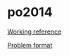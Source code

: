 po2014
======

[Working reference](https://gist.github.com/Tarrasch/5df95724cdc2f94f365f)

[Problem format](http://www.problemarchive.org/wiki/index.php/Problem_Format)
